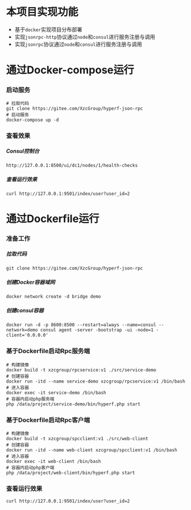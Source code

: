 # 本项目实现功能
 - 基于`docker`实现项目分布部署
 - 实现`jsonrpc-http`协议通过`node`和`consul`进行服务注册与调用
 - 实现`jsonrpc`协议通过`node`和`consul`进行服务注册与调用

# 通过Docker-compose运行
### 启动服务
 ```shell script
# 拉取代码
git clone https://gitee.com/XzcGroup/hyperf-json-rpc 
# 启动服务
docker-compose up -d
```
### 查看效果
##### Consul控制台
```shell script
http://127.0.0.1:8500/ui/dc1/nodes/1/health-checks
```
##### 查看运行效果
```shell script
curl http://127.0.0.1:9501/index/user?user_id=2
```

# 通过Dockerfile运行
 ### 准备工作
  ##### 拉取代码
 ```shell script
git clone https://gitee.com/XzcGroup/hyperf-json-rpc 
```
 ##### 创建Docker容器域网
 ```shell script 
docker network create -d bridge demo 
```
 ##### 创建consul容器
 ```shell script
docker run -d -p 8600:8500 --restart=always --name=consul --network=demo consul agent -server -bootstrap -ui -node=1 -client='0.0.0.0'
```
 ### 基于Dockerfile启动Rpc服务端
 ```shell script
# 构建镜像
docker build -t xzcgroup/rpcservice:v1 ./src/service-demo
# 创建容器
docker run -itd --name service-demo xzcgroup/rpcservice:v1 /bin/bash
# 进入容器
docker exec -it service-demo /bin/bash
# 容器内启动php服务端
php /data/project/service-demo/bin/hyperf.php start
```
 ### 基于Dockerfile启动Rpc客户端
```shell script
# 构建镜像
docker build -t xzcgroup/spcclient:v1 ./src/web-client
# 创建容器
docker run -itd --name web-client xzcgroup/spcclient:v1 /bin/bash
# 进入容器
docker exec -it web-client /bin/bash
# 容器内启动php客户端
php /data/project/web-client/bin/hyperf.php start
```

### 查看运行效果
```shell script
curl http://127.0.0.1:9501/index/user?user_id=2
```
